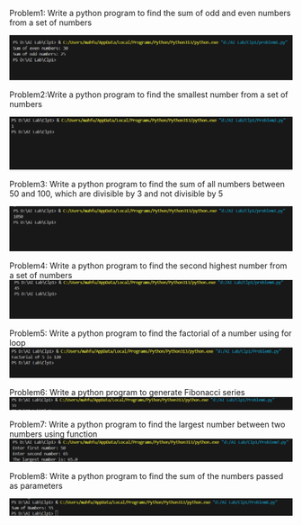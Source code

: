 Problem1: Write a python program to find the sum of odd and even numbers from a set of numbers

![Output](Screenshot/Problem1.png)

Problem2:Write a python program to find the smallest number from a set of numbers

![Output](Screenshot/Problem2.png)

Problem3: Write a python program to find the sum of all numbers between 50 and 100, which are divisible by 3 and
not divisible by 5

![Output](Screenshot/Problem3.png)

Problem4: Write a python program to find the second highest number from a set of numbers
![Output](Screenshot/Problem4.png)

Problem5: Write a python program to find the factorial of a number using for loop
![Output](Screenshot/Problem5.png)

Problem6: Write a python program to generate Fibonacci series
![Output](Screenshot/Problem6.png)

Problem7: Write a python program to find the largest number between two numbers using function
![Output](Screenshot/Problem7.png)

Problem8: Write a python program to find the sum of the numbers passed as parameters

![Output](Screenshot/Problem8.png)
